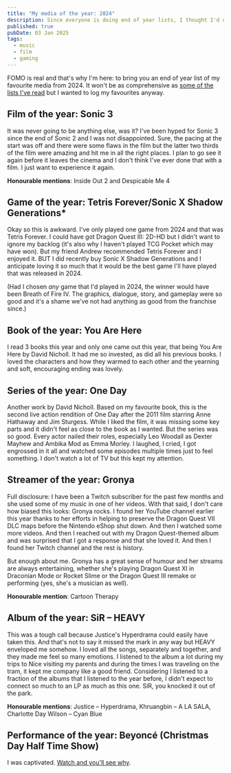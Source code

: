 ```yaml
---
title: "My media of the year: 2024"
description: Since everyone is doing end of year lists, I thought I'd do one too but for movies, games, books, and music.
published: true
pubDate: 03 Jan 2025
tags:
  - music
  - film
  - gaming
---
```

FOMO is real and that's why I'm here: to bring you an end of year list of my favourite media from 2024. It won't be as comprehensive as [some of the lists I've read](http://www.toomanywires.co.uk/2024/12/the-best-worst-games-of-2024.html) but I wanted to log my favourites anyway.

## Film of the year: Sonic 3

It was never going to be anything else, was it? I've been hyped for Sonic 3 since the end of Sonic 2 and I was not disappointed. Sure, the pacing at the start was off and there were some flaws in the film but the latter two thirds of the film were amazing and hit me in all the right places. I plan to go see it again before it leaves the cinema and I don't think I've ever done that with a film. I just want to experience it again.

**Honourable mentions**: Inside Out 2 and Despicable Me 4

## Game of the year: Tetris Forever/Sonic X Shadow Generations*

Okay so this is awkward. I've only played one game from 2024 and that was Tetris Forever. I could have got Dragon Quest III: 2D-HD but I didn't want to ignore my backlog (it's also why I haven't played TCG Pocket which may have won). But my friend Andrew recommended Tetris Forever and I enjoyed it. BUT I did recently buy Sonic X Shadow Generations and I anticipate loving it so much that it would be the best game I'll have played that was released in 2024.

(Had I chosen *any* game that I'd played in 2024, the winner would have been Breath of Fire IV. The graphics, dialogue, story, and gameplay were so good and it's a shame we've not had anything as good from the franchise since.)

## Book of the year: You Are Here

I read 3 books this year and only one came out this year, that being You Are Here by David Nicholl. It had me so invested, as did all his previous books. I loved the characters and how they warmed to each other and the yearning and soft, encouraging ending was lovely.

## Series of the year: One Day

Another work by David Nicholl. Based on my favourite book, this is the second live action rendition of One Day after the 2011 film starring Anne Hathaway and Jim Sturgess. While I liked the film, it was missing some key parts and it didn't feel as close to the book as I wanted. But the series was so good. Every actor nailed their roles, especially Leo Woodall as Dexter Mayhew and Ambika Mod as Emma Morley. I laughed, I cried, I got engrossed in it all and watched some episodes multiple times just to feel something. I don't watch a lot of TV but this kept my attention.

## Streamer of the year: Gronya

Full disclosure: I have been a Twitch subscriber for the past few months and she used some of my music in one of her videos. With that said, I don't care how biased this looks: Gronya rocks. I found her YouTube channel earlier this year thanks to her efforts in helping to preserve the Dragon Quest VII DLC maps before the Nintendo eShop shut down. And then I watched some more videos. And then I reached out with my Dragon Quest-themed album and was surprised that I got a response and that she loved it. And then I found her Twitch channel and the rest is history.

But enough about me. Gronya has a great sense of humour and her streams are always entertaining, whether she's playing Dragon Quest XI in Draconian Mode or Rocket Slime or the Dragon Quest III remake or performing (yes, she's a musician as well).

**Honourable mention**: Cartoon Therapy

## Album of the year: SiR – HEAVY

This was a tough call because Justice's Hyperdrama could easily have taken this. And that's not to say it missed the mark in any way but HEAVY enveloped me somehow. I loved all the songs, separately and together, and they made me feel so many emotions. I listened to the album a lot during my trips to Nice visiting my parents and during the times I was traveling on the tram, it kept me company like a good friend. Considering I listened to a fraction of the albums that I listened to the year before, I didn't expect to connect so much to an LP as much as this one. SiR, you knocked it out of the park.

**Honourable mentions**: Justice – Hyperdrama, Khruangbin – A LA SALA, Charlotte Day Wilson – Cyan Blue

## Performance of the year: Beyoncé (Christmas Day Half Time Show)

I was captivated. [Watch and you'll see why](https://www.youtube.com/watch?v=QO0SSraNKus).